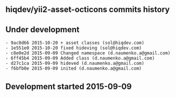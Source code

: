 hiqdev/yii2-asset-octicons commits history
------------------------------------------

## Under development

    - 9ac8d66 2015-10-20 + asset classes (sol@hiqdev.com)
    - 1e551e0 2015-10-20 fixed hideving (sol@hiqdev.com)
    - c8e0e2d 2015-09-09 Changed namespace (d.naumenko.a@gmail.com)
    - 6ff45b4 2015-09-09 Added class (d.naumenko.a@gmail.com)
    - d27c1ca 2015-09-09 hideved (d.naumenko.a@gmail.com)
    - f6bfb0e 2015-09-09 inited (d.naumenko.a@gmail.com)

## Development started 2015-09-09

